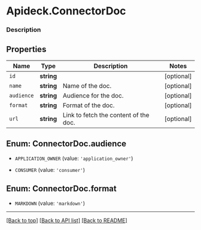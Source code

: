 # Apideck.ConnectorDoc

### Description

## Properties
Name | Type | Description | Notes
------------ | ------------- | ------------- | -------------
`id` | **string** |  | [optional] 
`name` | **string** | Name of the doc. | [optional] 
`audience` | **string** | Audience for the doc. | [optional] 
`format` | **string** | Format of the doc. | [optional] 
`url` | **string** | Link to fetch the content of the doc. | [optional] 





<a name="AUDIENCE"></a>
## Enum: ConnectorDoc.audience


* `APPLICATION_OWNER` (value: `'application_owner'`)

* `CONSUMER` (value: `'consumer'`)




<a name="FORMAT"></a>
## Enum: ConnectorDoc.format


* `MARKDOWN` (value: `'markdown'`)




---

[[Back to top]](#) [[Back to API list]](../../../../README.md#documentation-for-api-endpoints) [[Back to README]](../../../../README.md)


